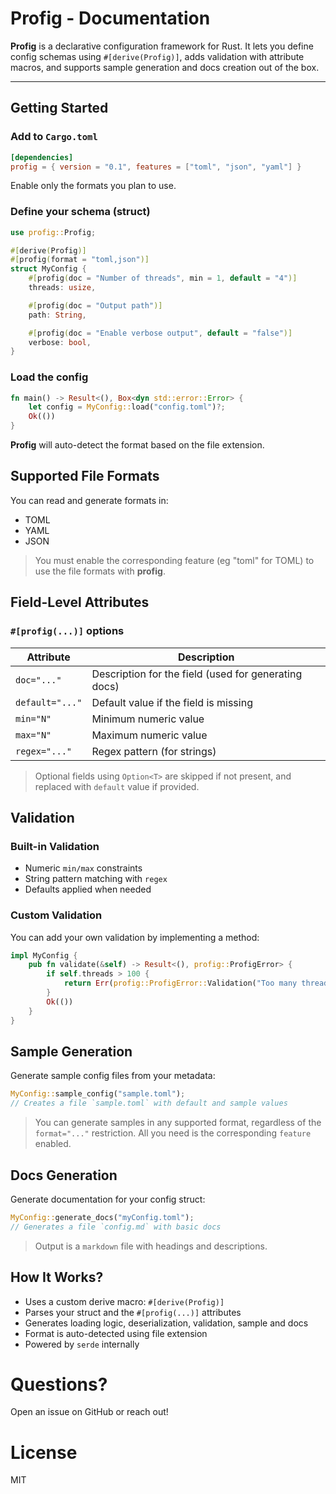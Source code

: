 # Profig - Documentation

**Profig** is a declarative configuration framework for Rust. It lets you define config schemas using `#[derive(Profig)]`, adds validation with attribute macros, and supports sample generation and docs creation out of the box.

---

## Getting Started

### Add to `Cargo.toml`
```toml
[dependencies]
profig = { version = "0.1", features = ["toml", "json", "yaml"] }
```
Enable only the formats you plan to use.

### Define your schema (struct)
```rust
use profig::Profig;

#[derive(Profig)]
#[profig(format = "toml,json")]
struct MyConfig {
    #[profig(doc = "Number of threads", min = 1, default = "4")]
    threads: usize,

    #[profig(doc = "Output path")]
    path: String,

    #[profig(doc = "Enable verbose output", default = "false")]
    verbose: bool,
}
```

### Load the config
```rust
fn main() -> Result<(), Box<dyn std::error::Error> {
    let config = MyConfig::load("config.toml")?;
    Ok(())
}
```
**Profig** will auto-detect the format based on the file extension.

## Supported File Formats
You can read and generate formats in:
- TOML
- YAML
- JSON

> You must enable the corresponding feature (eg "toml" for TOML) to use the file formats with **profig**.

## Field-Level Attributes
### `#[profig(...)]` options
| Attribute | Description |
| --------- | ----------- |
| `doc="..."` | Description for the field (used for generating docs) |
| `default="..."` | Default value if the field is missing |
| `min="N"` | Minimum numeric value |
| `max="N"` | Maximum numeric value |
| `regex="..."` | Regex pattern (for strings) |

> Optional fields using `Option<T>` are skipped if not present, and replaced with `default` value if provided.

## Validation
### Built-in Validation
- Numeric `min/max` constraints
- String pattern matching with `regex`
- Defaults applied when needed

### Custom Validation
You can add your own validation by implementing a method:
```rust
impl MyConfig {
    pub fn validate(&self) -> Result<(), profig::ProfigError> {
        if self.threads > 100 {
            return Err(profig::ProfigError::Validation("Too many threads".into()));
        }
        Ok(())
    }
}
```

## Sample Generation
Generate sample config files from your metadata:
```rust
MyConfig::sample_config("sample.toml");
// Creates a file `sample.toml` with default and sample values
```
> You can generate samples in any supported format, regardless of the `format="..."` restriction. All you need is the corresponding `feature` enabled.

## Docs Generation
Generate documentation for your config struct:
```rust
MyConfig::generate_docs("myConfig.toml");
// Generates a file `config.md` with basic docs
```
> Output is a `markdown` file with headings and descriptions.

## How It Works?
- Uses a custom derive macro: `#[derive(Profig)]`
- Parses your struct and the `#[profig(...)]` attributes
- Generates loading logic, deserialization, validation, sample and docs
- Format is auto-detected using file extension
- Powered by `serde` internally

# Questions?
Open an issue on GitHub or reach out!

# License
MIT

